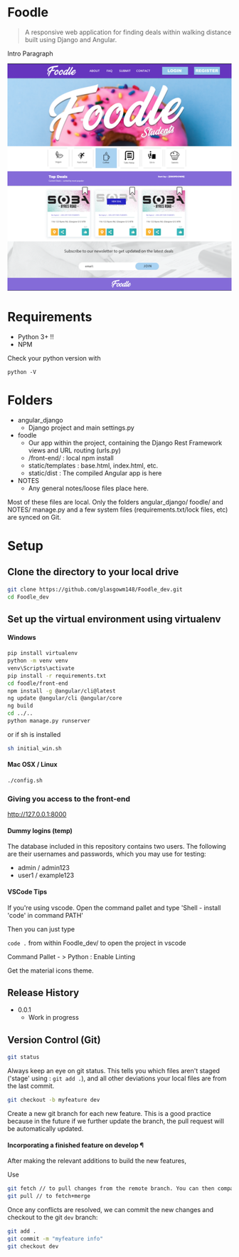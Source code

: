 # Foodle
> A responsive web application for finding deals within walking distance built using Django and Angular. 



Intro Paragraph

![](NOTES/header.png)

# Requirements

* Python 3+ !!
* NPM


Check your python version with

```
python -V
```

# Folders

* angular_django
    * Django project and main settings.py 
* foodle
    * Our app within the project, containing the Django Rest Framework views and URL routing (urls.py)
    * /front-end/ : local npm install
    * static/templates : base.html, index.html, etc. 
    * static/dist : The compiled Angular app is here
* NOTES
    * Any general notes/loose files place here. 

Most of these files are local. Only the folders angular_django/ foodle/ and NOTES/ manage.py and a few system files (requirements.txt/lock files, etc) 
are synced on Git.

# Setup



## Clone the directory to your local drive

```sh
git clone https://github.com/glasgowm148/Foodle_dev.git
cd Foodle_dev
```


## Set up the virtual environment using virtualenv

#### Windows

```sh
pip install virtualenv
python -m venv venv
venv\Scripts\activate
pip install -r requirements.txt
cd foodle/front-end 
npm install -g @angular/cli@latest
ng update @angular/cli @angular/core
ng build
cd ../..
python manage.py runserver
```

or if sh is installed
```sh
sh initial_win.sh
```

#### Mac OSX / Linux 
```sh
./config.sh
```


### Giving you access to the front-end 

http://127.0.0.1:8000

#### Dummy logins (temp)

The database included in this repository contains two users. The following are their usernames and passwords, which you may use for testing:

- admin / admin123
- user1 / example123

#### VSCode Tips

If you're using vscode. Open the command pallet and type 'Shell - install 'code' in command PATH'

Then you can just type

`code .` from within Foodle_dev/ to open the project in vscode

Command Pallet - > Python : Enable Linting 

Get the material icons theme.


## Release History

* 0.0.1
    * Work in progress


## Version Control (Git)

```sh
git status
```

Always keep an eye on git status. This tells you which files aren't staged ('stage' using : `git add .`), and all other deviations your local files are from the last commit. 


```sh
git checkout -b myfeature dev
```

Create a new git branch for each new feature. This is a good practice because in the future if we further update the branch, the pull request will be automatically updated.



#### Incorporating a finished feature on develop ¶
After making the relevant additions to build the new features,

Use 
```sh
git fetch // to pull changes from the remote branch. You can then compare changes & modify as needed.
git pull // to fetch+merge
```


Once any conflicts are resolved, we can  commit the new changes and checkout to the git `dev` branch:
```sh
git add .
git commit -m "myfeature info"
git checkout dev
```








